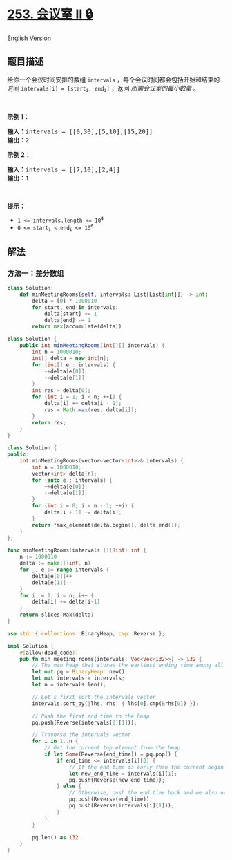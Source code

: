# [253. 会议室 II 🔒](https://leetcode.cn/problems/meeting-rooms-ii)

[English Version](/solution/0200-0299/0253.Meeting%20Rooms%20II/README_EN.md)

<!-- tags:贪心,数组,双指针,前缀和,排序,堆（优先队列） -->

<!-- difficulty:中等 -->

## 题目描述

<!-- 这里写题目描述 -->

<p>给你一个会议时间安排的数组 <code>intervals</code> ，每个会议时间都会包括开始和结束的时间 <code>intervals[i] = [start<sub>i</sub>, end<sub>i</sub>]</code> ，返回 <em>所需会议室的最小数量</em> 。</p>

<p>&nbsp;</p>

<p><strong>示例 1：</strong></p>

<pre>
<strong>输入：</strong>intervals = [[0,30],[5,10],[15,20]]
<strong>输出：</strong>2
</pre>

<p><strong>示例 2：</strong></p>

<pre>
<strong>输入：</strong>intervals = [[7,10],[2,4]]
<strong>输出：</strong>1
</pre>

<p>&nbsp;</p>

<p><strong>提示：</strong></p>

<ul>
	<li><code>1 &lt;=&nbsp;intervals.length &lt;= 10<sup>4</sup></code></li>
	<li><code>0 &lt;= start<sub>i</sub> &lt; end<sub>i</sub> &lt;= 10<sup>6</sup></code></li>
</ul>

## 解法

### 方法一：差分数组

<!-- tabs:start -->

```python
class Solution:
    def minMeetingRooms(self, intervals: List[List[int]]) -> int:
        delta = [0] * 1000010
        for start, end in intervals:
            delta[start] += 1
            delta[end] -= 1
        return max(accumulate(delta))
```

```java
class Solution {
    public int minMeetingRooms(int[][] intervals) {
        int n = 1000010;
        int[] delta = new int[n];
        for (int[] e : intervals) {
            ++delta[e[0]];
            --delta[e[1]];
        }
        int res = delta[0];
        for (int i = 1; i < n; ++i) {
            delta[i] += delta[i - 1];
            res = Math.max(res, delta[i]);
        }
        return res;
    }
}
```

```cpp
class Solution {
public:
    int minMeetingRooms(vector<vector<int>>& intervals) {
        int n = 1000010;
        vector<int> delta(n);
        for (auto e : intervals) {
            ++delta[e[0]];
            --delta[e[1]];
        }
        for (int i = 0; i < n - 1; ++i) {
            delta[i + 1] += delta[i];
        }
        return *max_element(delta.begin(), delta.end());
    }
};
```

```go
func minMeetingRooms(intervals [][]int) int {
	n := 1000010
	delta := make([]int, n)
	for _, e := range intervals {
		delta[e[0]]++
		delta[e[1]]--
	}
	for i := 1; i < n; i++ {
		delta[i] += delta[i-1]
	}
	return slices.Max(delta)
}
```

```rust
use std::{ collections::BinaryHeap, cmp::Reverse };

impl Solution {
    #[allow(dead_code)]
    pub fn min_meeting_rooms(intervals: Vec<Vec<i32>>) -> i32 {
        // The min heap that stores the earliest ending time among all meeting rooms
        let mut pq = BinaryHeap::new();
        let mut intervals = intervals;
        let n = intervals.len();

        // Let's first sort the intervals vector
        intervals.sort_by(|lhs, rhs| { lhs[0].cmp(&rhs[0]) });

        // Push the first end time to the heap
        pq.push(Reverse(intervals[0][1]));

        // Traverse the intervals vector
        for i in 1..n {
            // Get the current top element from the heap
            if let Some(Reverse(end_time)) = pq.pop() {
                if end_time <= intervals[i][0] {
                    // If the end time is early than the current begin time
                    let new_end_time = intervals[i][1];
                    pq.push(Reverse(new_end_time));
                } else {
                    // Otherwise, push the end time back and we also need a new room
                    pq.push(Reverse(end_time));
                    pq.push(Reverse(intervals[i][1]));
                }
            }
        }

        pq.len() as i32
    }
}
```

<!-- tabs:end -->

<!-- end -->
